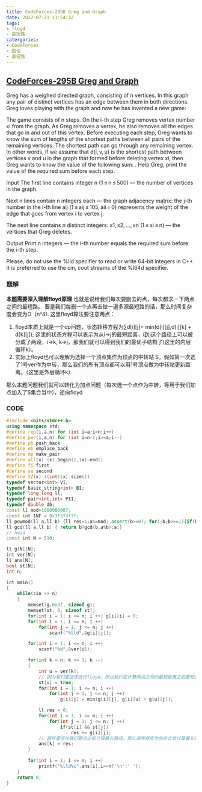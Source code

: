 ```yaml
---
title: CodeForces-295B Greg and Graph
date: 2022-07-21 11:54:32
tags:
- floyd
- 最短路
catergories:
- CodeForces
- 图论
- 最短路
---
```


## [CodeForces-295B Greg and Graph](https://vjudge.net/problem/CodeForces-295B)
Greg has a weighed directed graph, consisting of n vertices. In this graph any pair of distinct vertices has an edge between them in both directions. Greg loves playing with the graph and now he has invented a new game:

The game consists of n steps.
On the i-th step Greg removes vertex number xi from the graph. As Greg removes a vertex, he also removes all the edges that go in and out of this vertex.
Before executing each step, Greg wants to know the sum of lengths of the shortest paths between all pairs of the remaining vertices. The shortest path can go through any remaining vertex. In other words, if we assume that d(i, v, u) is the shortest path between vertices v and u in the graph that formed before deleting vertex xi, then Greg wants to know the value of the following sum: .
Help Greg, print the value of the required sum before each step.

Input
The first line contains integer n (1 ≤ n ≤ 500) — the number of vertices in the graph.

Next n lines contain n integers each — the graph adjacency matrix: the j-th number in the i-th line aij (1 ≤ aij ≤ 105, aii = 0) represents the weight of the edge that goes from vertex i to vertex j.

The next line contains n distinct integers: x1, x2, ..., xn (1 ≤ xi ≤ n) — the vertices that Greg deletes.

Output
Print n integers — the i-th number equals the required sum before the i-th step.

Please, do not use the %lld specifier to read or write 64-bit integers in C++. It is preferred to use the cin, cout streams of the %I64d specifier.

### 题解
**本题需要深入理解floyd原理**
也就是说给我们每次要删去的点，每次都求一下两点之间的最短路。
要是我们每删一个点再去做一遍多源最短路的话，那么时间复杂度会变为O（n^4).
这里floyd算法要注意两点：
1. floyd本质上就是一个dp问题，状态转移方程为∑d[i][j]= min(d[i][j],d[i][k] + d[k][j]);
这里的状态方程可以表示为从i->j的最短距离，i到j这个路径上可以被分成了两段，i->k, k->j，那我们就可以得到我们的最优子结构了(这里的内层循环k）。
2. 实际上floyd也可以理解为选择一个顶点集作为顶点的中转站 S，假如第一次选了1号ver作为中转，那么我们的所有顶点都可以用1号顶点做为中转站更新距离。（这里是外层循环k）

那么本题问题我们就可以转化为加点问题（每次选一个点作为中转，等用于我们加点加入了S集合当中），逆向floyd

### CODE
```C++
#include <bits/stdc++.h>
using namespace std;
#define rep(i,a,n) for (int i=a;i<n;i++)
#define per(i,a,n) for (int i=n-1;i>=a;i--)
#define pb push_back
#define eb emplace_back
#define mp make_pair
#define all(x) (x).begin(),(x).end()
#define fi first
#define se second
#define SZ(x) ((int)(x).size())
typedef vector<int> VI;
typedef basic_string<int> BI;
typedef long long ll;
typedef pair<int,int> PII;
typedef double db;
const ll mod=1000000007;
const int INF = 0x3f3f3f3f;
ll powmod(ll a,ll b) {ll res=1;a%=mod; assert(b>=0); for(;b;b>>=1){if(b&1)res=res*a%mod;a=a*a%mod;}return res;}
ll gcd(ll a,ll b) { return b?gcd(b,a%b):a;}
// head
const int N = 510;

ll g[N][N];
int ver[N];
ll ans[N];
bool st[N];
int n; 

int main()
{
    while(cin >> n)
    {
        memset(g,0x3f, sizeof g);
        memset(st, 0, sizeof st);
        for(int i = 1; i <= n; i ++) g[i][i] = 0;
        for(int i = 1; i <= n; i ++)
            for(int j = 1; j <= n; j ++)
                scanf("%lld",&g[i][j]);

        for(int i = 1; i <= n; i ++)
            scanf("%d",&ver[i]);

        for(int k = n; k >= 1; k --)
        {
            int u = ver[k];
            // 因为我们要逆序进行floyd，所以我们在计算两点之间的最短距离之前要知道这两个点是否在这个图当中
            st[u] = true;
            for(int i = 1; i <= n; i ++)
                for(int j = 1; j <= n; j ++)
                    g[i][j] = min(g[i][j], g[i][u] + g[u][j]);

            ll res = 0;
            for(int i = 1; i <= n; i ++)
                for(int j = 1; j <= n; j ++)
                    if(st[i] && st[j])
                        res += g[i][j];
            // 题目要求在我们删点之前计算最长路径，那么逆序就变为加点之后计算最长路径 
            ans[k] = res;
        }
        
        for(int i = 1; i <= n; i ++)
            printf("%lld%c",ans[i],i==n?'\n':' ');
    }
    return 0;
}
```